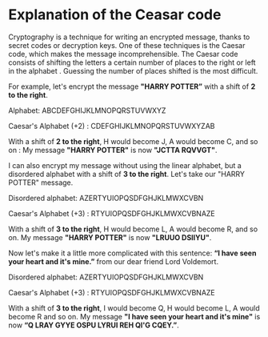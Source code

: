 # Explanation of the Ceasar code

Cryptography is a technique for writing an encrypted message, thanks to secret codes or decryption keys. One of these techniques is the Caesar code, which makes the message incomprehensible.  The Caesar code consists of shifting the letters a certain number of places to the right or left in the alphabet . Guessing the number of places shifted is the most difficult.

For example, let's encrypt the message **"HARRY POTTER”** with a shift of **2 to the right**. 

Alphabet:                 ABCDEFGHIJKLMNOPQRSTUVWXYZ

Caesar's Alphabet (+2) :  CDEFGHIJKLMNOPQRSTUVWXYZAB

With a shift of **2 to the right**, H would become J, A would become C, and so on : My message **"HARRY POTTER"** is now **"JCTTA RQVVGT"**.

I can also encrypt my message without using the linear alphabet, but a disordered alphabet with a shift of **3 to the right**.
Let's take our "HARRY POTTER" message.

Disordered alphabet:                AZERTYUIOPQSDFGHJKLMWXCVBN

Caesar's Alphabet (+3) :            RTYUIOPQSDFGHJKLMWXCVBNAZE

With a shift of **3 to the right**, H would become L, A would become R, and so on. 
My message **"HARRY POTTER"** is now **"LRUUO DSIIYU"**.

Now let's make it a little more complicated with this sentence: **“I have seen your heart and it's mine.”**  from our dear friend Lord Voldemort.

Disordered alphabet:                 AZERTYUIOPQSDFGHJKLMWXCVBN

Caesar's Alphabet (+3) :             RTYUIOPQSDFGHJKLMWXCVBNAZE

With a shift of **3 to the right**, I would become Q, H would become L, A would become R and so on. 
My message **"I have seen your heart and it's mine"** is now **“Q LRAY GYYE OSPU LYRUI REH QI'G CQEY.”**.



